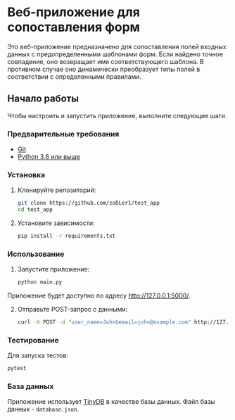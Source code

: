 # Веб-приложение для сопоставления форм

Это веб-приложение предназначено для сопоставления полей входных данных с предопределенными шаблонами форм. Если найдено точное совпадение, оно возвращает имя соответствующего шаблона. В противном случае оно динамически преобразует типы полей в соответствии с определенными правилами.

## Начало работы

Чтобы настроить и запустить приложение, выполните следующие шаги.

### Предварительные требования

- [Git](https://git-scm.com)
- [Python 3.6 или выше](https://www.python.org/downloads/)

### Установка

1. Клонируйте репозиторий:

   ```bash
   git clone https://github.com/zoDLer1/test_app
   cd test_app
2. Установите зависимости:
    ```bash
    pip install -r requirements.txt
    ```
### Использование

1. Запустите приложение:

    ```bash
    python main.py
    ```
Приложение будет доступно по адресу http://127.0.0.1:5000/.

2. Отправьте POST-запрос с данными:

    ```bash
    curl -X POST -d "user_name=John&email=john@example.com" http://127.0.0.1:5000/get_form
    ```
### Тестирование
Для запуска тестов:
```bash
pytest
```
### База данных
Приложение использует [TinyDB](https://tinydb.readthedocs.io/en/latest/) в качестве базы данных. Файл базы данных - `database.json`.
